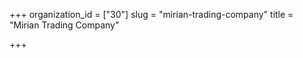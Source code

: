 +++
organization_id = ["30"]
slug = "mirian-trading-company"
title = "Mirian Trading Company"

+++


